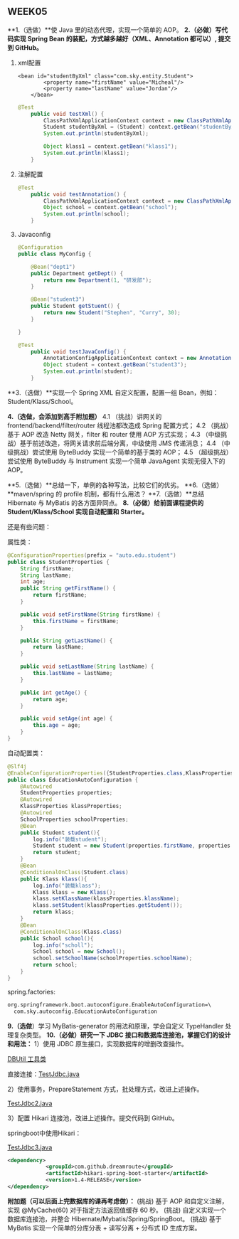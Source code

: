 ## WEEK05

**1.（选做）**使 Java 里的动态代理，实现一个简单的 AOP。
**2.（必做）写代码实现 Spring Bean 的装配，方式越多越好（XML、Annotation 都可以）, 提交到 GitHub。**

1. xml配置

   ```
   <bean id="studentByXml" class="com.sky.entity.Student">
           <property name="firstName" value="Micheal"/>
           <property name="lastName" value="Jordan"/>
       </bean>
   ```

   

   ```java
   @Test
       public void testXml() {
           ClassPathXmlApplicationContext context = new ClassPathXmlApplicationContext("applicationContext.xml");
           Student studentByXml = (Student) context.getBean("studentByXml");
           System.out.println(studentByXml);
   
           Object klass1 = context.getBean("klass1");
           System.out.println(klass1);
       }
   ```

   

2. 注解配置

   ```java
   @Test
       public void testAnnotation() {
           ClassPathXmlApplicationContext context = new ClassPathXmlApplicationContext("applicationContext.xml");
           Object school = context.getBean("school");
           System.out.println(school);
       }
   ```

3. Javaconfig

   ```java
   @Configuration
   public class MyConfig {
   
       @Bean("dept1")
       public Department getDept() {
           return new Department(1, "研发部");
       }
   
       @Bean("student3")
       public Student getStuent() {
           return new Student("Stephen", "Curry", 30);
       }
   
   }
   ```

   

   ```java
   @Test
       public void testJavaConfig() {
           AnnotationConfigApplicationContext context = new AnnotationConfigApplicationContext(MyConfig.class);
           Object student = context.getBean("student3");
           System.out.println(student);
       }
   ```

   

**3.（选做）**实现一个 Spring XML 自定义配置，配置一组 Bean，例如：Student/Klass/School。

**4.（选做，会添加到高手附加题）**
4.1 （挑战）讲网关的 frontend/backend/filter/router 线程池都改造成 Spring 配置方式；
4.2 （挑战）基于 AOP 改造 Netty 网关，filter 和 router 使用 AOP 方式实现；
4.3 （中级挑战）基于前述改造，将网关请求前后端分离，中级使用 JMS 传递消息；
4.4 （中级挑战）尝试使用 ByteBuddy 实现一个简单的基于类的 AOP；
4.5 （超级挑战）尝试使用 ByteBuddy 与 Instrument 实现一个简单 JavaAgent 实现无侵入下的 AOP。

**5.（选做）**总结一下，单例的各种写法，比较它们的优劣。
**6.（选做）**maven/spring 的 profile 机制，都有什么用法？
**7.（选做）**总结 Hibernate 与 MyBatis 的各方面异同点。
**8.（必做）给前面课程提供的 Student/Klass/School 实现自动配置和 Starter。**

还是有些问题：

属性类：

```java
@ConfigurationProperties(prefix = "auto.edu.student")
public class StudentProperties {
    String firstName;
    String lastName;
    int age;
    public String getFirstName() {
        return firstName;
    }

    public void setFirstName(String firstName) {
        this.firstName = firstName;
    }

    public String getLastName() {
        return lastName;
    }

    public void setLastName(String lastName) {
        this.lastName = lastName;
    }

    public int getAge() {
        return age;
    }

    public void setAge(int age) {
        this.age = age;
    }
}
```

自动配置类：

```java
@Slf4j
@EnableConfigurationProperties({StudentProperties.class,KlassProperties.class,SchoolProperties.class})
public class EducationAutoConfiguration {
    @Autowired
    StudentProperties properties;
    @Autowired
    KlassProperties klassProperties;
    @Autowired
    SchoolProperties schoolProperties;
    @Bean
    public Student student(){
        log.info("装载student");
        Student student = new Student(properties.firstName, properties.lastName, properties.age);
        return student;
    }
    @Bean
    @ConditionalOnClass(Student.class)
    public Klass klass(){
        log.info("装载klass");
        Klass klass = new Klass();
        klass.setKlassName(klassProperties.klassName);
        klass.setStudent(klassProperties.getStudent());
        return klass;
    }
    @Bean
    @ConditionalOnClass(Klass.class)
    public School school(){
        log.info("scholl");
        School school = new School();
        school.setSchoolName(schoolProperties.schoolName);
        return school;
    }
}
```

spring.factories:

```xml
org.springframework.boot.autoconfigure.EnableAutoConfiguration=\
  com.sky.autoconfig.EducationAutoConfiguration
```



**9.（选做**）学习 MyBatis-generator 的用法和原理，学会自定义 TypeHandler 处理复杂类型。
**10.（必做）研究一下 JDBC 接口和数据库连接池，掌握它们的设计和用法：**
1）使用 JDBC 原生接口，实现数据库的增删改查操作。

[DBUtil 工具类](https://github.com/SkyMing1024/java-advanced-exercise/blob/main/java-advanced-project/src/main/java/com/sky/week05spring/springboot01/src/main/java/com/sky/jdbc/DBUtil.java) 

直接连接：[TestJdbc.java ](https://github.com/SkyMing1024/java-advanced-exercise/blob/main/java-advanced-project/src/main/java/com/sky/week05spring/springboot01/src/main/java/com/sky/jdbc/TestJdbc.java)

2）使用事务，PrepareStatement 方式，批处理方式，改进上述操作。

[TestJdbc2.java ](https://github.com/SkyMing1024/java-advanced-exercise/blob/main/java-advanced-project/src/main/java/com/sky/week05spring/springboot01/src/main/java/com/sky/jdbc/TestJdbc2.java)

3）配置 Hikari 连接池，改进上述操作。提交代码到 GitHub。

springboot中使用Hikari：

[TestJdbc3.java ](https://github.com/SkyMing1024/java-advanced-exercise/blob/main/java-advanced-project/src/main/java/com/sky/week05spring/springboot01/src/main/java/com/sky/jdbc/TestJdbc3.java)

```xml
<dependency>
            <groupId>com.github.dreamroute</groupId>
            <artifactId>hikari-spring-boot-starter</artifactId>
            <version>1.4-RELEASE</version>
</dependency>
```



**附加题（可以后面上完数据库的课再考虑做）：**
(挑战) 基于 AOP 和自定义注解，实现 @MyCache(60) 对于指定方法返回值缓存 60 秒。
(挑战) 自定义实现一个数据库连接池，并整合 Hibernate/Mybatis/Spring/SpringBoot。
(挑战) 基于 MyBatis 实现一个简单的分库分表 + 读写分离 + 分布式 ID 生成方案。